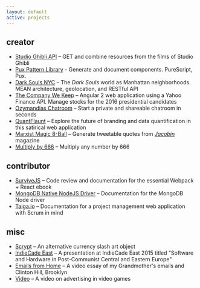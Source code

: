 ```yaml
---
layout: default
active: projects
---
```

<div class="page-section short">
    <div class="container flex">
        <div>
            <div>
                <h2>creator</h2>
                <ul>
                <li>
                    <a class="link" href='https://ghibliapi.herokuapp.com/' target="_blank">Studio Ghibli API</a>
                     – GET and combine resources from the films of Studio Ghibli</li>
                <li>
                    <a class="link" href='https://github.com/janaipakos/pux-kss-pattern-library' target='_blank'>Pux Pattern Library</a> - Generate and document components. PureScript, Pux.</li>
                <li>
                    <a class="link" href='https://darksoulsnyc.herokuapp.com/' target="_blank">Dark Souls NYC</a>
                     – The <em>Dark Souls</em> world as Manhattan neighborhoods. MEAN architecture, geolocation, and RESTful API</li>
                <li>
                    <a class="link" href='https://jamesanaipakos.com/thecompanywekeep/' target="_blank">The Company We Keep</a>
                     – Angular 2 web application using a Yahoo Finance API. Manage stocks for the 2016 presidential candidates</li>
                 <li>
                    <a class="link"  href='2015-11-01-Ozymandias-Chatroom'>Ozymandias Chatroom</a>
                     – Start a private and shareable chatroom in seconds</li>
                <li>
                    <a class="link" href='2015-09-01-QuantFlaunt-Overview'>QuantFlaunt</a>
                     – Explore the future of branding and data quantification in this satirical web application</li>
                <li>
                    <a class="link" href='https://jamesanaipakos.com/Marx-Magic-8-ball' target="_blank">Marxist Magic 8-Ball</a>
                     – Generate tweetable quotes from <a href="https:jacobinmag.com" class="link" target="_blank"><em>Jacobin</em></a> magazine</li>
                <li>
                    <a class="link" href='https://jamesanaipakos.com/multiply-by-666/' target="_blank">Multiply by 666</a>
                    – Multiply any number by 666</li>
                </ul>
                <h2>contributor</h2>
                <ul>
                <li>
                    <a class="link" href="https://survivejs.com/" alt="SurviveJS" target="_blank">SurviveJS</a>
                     – Code review and documentation for the essential Webpack + React ebook</li>
                <li>
                    <a class="link" href="https://github.com/mongodb/node-mongodb-native" alt="MongoDB" target="_blank">MongoDB Native NodeJS Driver</a>
                     – Documentation for the MongoDB Node driver</li>
                <li>
                    <a class="link" href="https://taiga.io" alt="Taiga" target="_blank">Taiga.io</a>
                     – Documentation for a project management web application with Scrum in mind</li>
                </ul>
                <h2>misc</h2>
                <ul>
                <li>
                    <a class="link" href='https://csalateral.org/issue3/ecologies/boluk' target="_blank">Scrypt</a>
                     – An alternative currency slash art object</li>
                <li>
                    <a class="link"  href='https://vimeo.com/120022906' target="_blank">IndieCade East</a>
                     – A presentation at IndieCade East 2015 titled "Software and Hardware in Post-Communist Central and Eastern Europe"</li>
                <li>
                    <a class="link"  title="Letters Vimeo" href='https://www.youtube.com/watch?v=AOa1aX8Ehek' target="_blank">Emails from Home</a>
                     – A video essay of my Grandmother's emails and Clinton Hill, Brooklyn</li>
                <li>
                    <a class="link"  href="https://www.youtube.com/watch?v=u0J6l82ipT0" title="Fiction YouTube" target="_blank">Video</a>
                     – A video on advertising in video games</li>
                </ul>
            </div>
        </div>
    </div>
</div>
